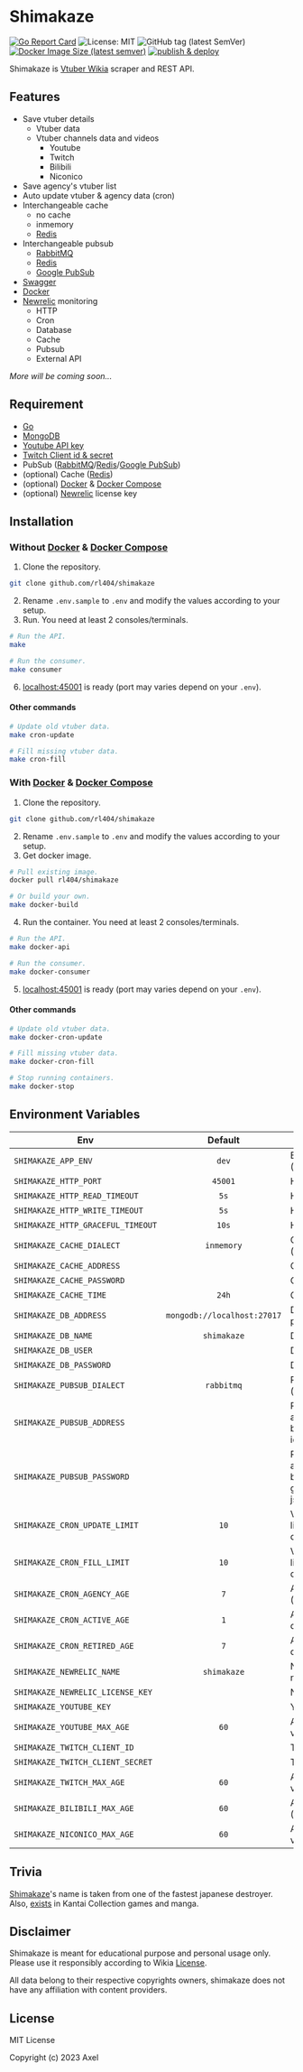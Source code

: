 # Shimakaze

[![Go Report Card](https://goreportcard.com/badge/github.com/rl404/shimakaze)](https://goreportcard.com/report/github.com/rl404/shimakaze)
![License: MIT](https://img.shields.io/github/license/rl404/shimakaze)
![GitHub tag (latest SemVer)](https://img.shields.io/github/v/tag/rl404/shimakaze)
[![Docker Image Size (latest semver)](https://img.shields.io/docker/image-size/rl404/shimakaze)](https://hub.docker.com/r/rl404/shimakaze)
[![publish & deploy](https://github.com/rl404/shimakaze/actions/workflows/publish-deploy.yml/badge.svg)](https://github.com/rl404/shimakaze/actions/workflows/publish-deploy.yml)

Shimakaze is [Vtuber Wikia](https://virtualyoutuber.fandom.com/wiki/Virtual_YouTuber_Wiki) scraper and REST API.

## Features

- Save vtuber details
  - Vtuber data
  - Vtuber channels data and videos
    - Youtube
    - Twitch
    - Bilibili
    - Niconico
- Save agency's vtuber list
- Auto update vtuber & agency data (cron)
- Interchangeable cache
  - no cache
  - inmemory
  - [Redis](https://redis.io/)
- Interchangeable pubsub
  - [RabbitMQ](https://www.rabbitmq.com/)
  - [Redis](https://redis.io/)
  - [Google PubSub](https://cloud.google.com/pubsub)
- [Swagger](https://github.com/swaggo/swag)
- [Docker](https://www.docker.com/)
- [Newrelic](https://newrelic.com/) monitoring
  - HTTP
  - Cron
  - Database
  - Cache
  - Pubsub
  - External API

_More will be coming soon..._

## Requirement

- [Go](https://go.dev/)
- [MongoDB](https://www.mongodb.com/)
- [Youtube API key](https://cloud.google.com/docs/authentication/api-keys)
- [Twitch Client id & secret](https://dev.twitch.tv/docs/authentication/register-app/)
- PubSub ([RabbitMQ](https://www.rabbitmq.com/)/[Redis](https://redis.io/)/[Google PubSub](https://cloud.google.com/pubsub))
- (optional) Cache ([Redis](https://redis.io/))
- (optional) [Docker](https://www.docker.com/) & [Docker Compose](https://docs.docker.com/compose/)
- (optional) [Newrelic](https://newrelic.com/) license key

## Installation

### Without [Docker](https://www.docker.com/) & [Docker Compose](https://docs.docker.com/compose/)

1. Clone the repository.

```sh
git clone github.com/rl404/shimakaze
```

2. Rename `.env.sample` to `.env` and modify the values according to your setup.
3. Run. You need at least 2 consoles/terminals.

```sh
# Run the API.
make

# Run the consumer.
make consumer
```

6. [localhost:45001](http://localhost:45001) is ready (port may varies depend on your `.env`).

#### Other commands

```sh
# Update old vtuber data.
make cron-update

# Fill missing vtuber data.
make cron-fill
```

### With [Docker](https://www.docker.com/) & [Docker Compose](https://docs.docker.com/compose/)

1. Clone the repository.

```sh
git clone github.com/rl404/shimakaze
```

2. Rename `.env.sample` to `.env` and modify the values according to your setup.
3. Get docker image.

```sh
# Pull existing image.
docker pull rl404/shimakaze

# Or build your own.
make docker-build
```

4. Run the container. You need at least 2 consoles/terminals.

```sh
# Run the API.
make docker-api

# Run the consumer.
make docker-consumer
```

5. [localhost:45001](http://localhost:45001) is ready (port may varies depend on your `.env`).

#### Other commands

```sh
# Update old vtuber data.
make docker-cron-update

# Fill missing vtuber data.
make docker-cron-fill

# Stop running containers.
make docker-stop
```

## Environment Variables

| Env                               |           Default           | Description                                                                                                |
| --------------------------------- | :-------------------------: | ---------------------------------------------------------------------------------------------------------- |
| `SHIMAKAZE_APP_ENV`               |            `dev`            | Environment type (`dev`/`prod`).                                                                           |
| `SHIMAKAZE_HTTP_PORT`             |           `45001`           | HTTP server port.                                                                                          |
| `SHIMAKAZE_HTTP_READ_TIMEOUT`     |            `5s`             | HTTP read timeout.                                                                                         |
| `SHIMAKAZE_HTTP_WRITE_TIMEOUT`    |            `5s`             | HTTP write timeout.                                                                                        |
| `SHIMAKAZE_HTTP_GRACEFUL_TIMEOUT` |            `10s`            | HTTP graceful timeout.                                                                                     |
| `SHIMAKAZE_CACHE_DIALECT`         |         `inmemory`          | Cache type (`nocache`/`redis`/`inmemory`)                                                                  |
| `SHIMAKAZE_CACHE_ADDRESS`         |                             | Cache address.                                                                                             |
| `SHIMAKAZE_CACHE_PASSWORD`        |                             | Cache password.                                                                                            |
| `SHIMAKAZE_CACHE_TIME`            |            `24h`            | Cache time.                                                                                                |
| `SHIMAKAZE_DB_ADDRESS`            | `mongodb://localhost:27017` | Database address with port.                                                                                |
| `SHIMAKAZE_DB_NAME`               |         `shimakaze`         | Database name.                                                                                             |
| `SHIMAKAZE_DB_USER`               |                             | Database username.                                                                                         |
| `SHIMAKAZE_DB_PASSWORD`           |                             | Database password.                                                                                         |
| `SHIMAKAZE_PUBSUB_DIALECT`        |         `rabbitmq`          | Pubsub type (`rabbitmq`/`redis`/`google`)                                                                  |
| `SHIMAKAZE_PUBSUB_ADDRESS`        |                             | Pubsub address (if you are using `google`, this will be your google project id).                           |
| `SHIMAKAZE_PUBSUB_PASSWORD`       |                             | Pubsub password (if you are using `google`, this will be the content of your google service account json). |
| `SHIMAKAZE_CRON_UPDATE_LIMIT`     |            `10`             | Vtuber & agency count limit when updating old data.                                                        |
| `SHIMAKAZE_CRON_FILL_LIMIT`       |            `10`             | Vtuber & agency count limit when filling missing data.                                                     |
| `SHIMAKAZE_CRON_AGENCY_AGE`       |             `7`             | Age of old agency data (in days).                                                                          |
| `SHIMAKAZE_CRON_ACTIVE_AGE`       |             `1`             | Age of old active vtuber data (in days).                                                                   |
| `SHIMAKAZE_CRON_RETIRED_AGE`      |             `7`             | Age of old retired vtuber data (in days).                                                                  |
| `SHIMAKAZE_NEWRELIC_NAME`         |         `shimakaze`         | Newrelic application name.                                                                                 |
| `SHIMAKAZE_NEWRELIC_LICENSE_KEY`  |                             | Newrelic license key.                                                                                      |
| `SHIMAKAZE_YOUTUBE_KEY`           |                             | Youtube API key.                                                                                           |
| `SHIMAKAZE_YOUTUBE_MAX_AGE`       |            `60`             | Age limit of youtube videos (in days).                                                                     |
| `SHIMAKAZE_TWITCH_CLIENT_ID`      |                             | Twitch client id.                                                                                          |
| `SHIMAKAZE_TWITCH_CLIENT_SECRET`  |                             | Twitch client secret.                                                                                      |
| `SHIMAKAZE_TWITCH_MAX_AGE`        |            `60`             | Age limit of twitch videos (in days).                                                                      |
| `SHIMAKAZE_BILIBILI_MAX_AGE`      |            `60`             | Age limit of bilibili videos (in days).                                                                    |
| `SHIMAKAZE_NICONICO_MAX_AGE`      |            `60`             | Age limit of niconico videos (in days).                                                                    |

## Trivia

[Shimakaze](<https://en.wikipedia.org/wiki/Japanese_destroyer_Shimakaze_(1942)>)'s name is taken from one of the fastest japanese destroyer. Also, [exists](https://en.kancollewiki.net/Shimakaze) in Kantai Collection games and manga.

## Disclaimer

Shimakaze is meant for educational purpose and personal usage only. Please use it responsibly according to Wikia [License](https://www.fandom.com/licensing).

All data belong to their respective copyrights owners, shimakaze does not have any affiliation with content providers.

## License

MIT License

Copyright (c) 2023 Axel
